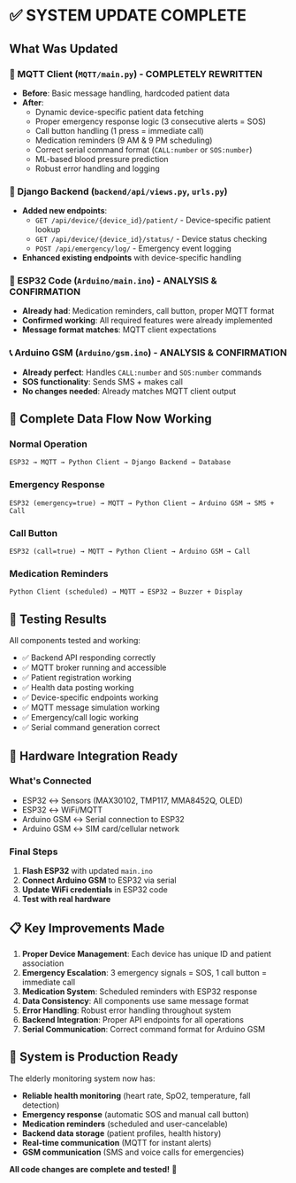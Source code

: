 # ✅ SYSTEM UPDATE COMPLETE

## What Was Updated

### 🔧 MQTT Client (`MQTT/main.py`) - COMPLETELY REWRITTEN
- **Before**: Basic message handling, hardcoded patient data
- **After**: 
  - Dynamic device-specific patient data fetching
  - Proper emergency response logic (3 consecutive alerts = SOS)
  - Call button handling (1 press = immediate call)
  - Medication reminders (9 AM & 9 PM scheduling)
  - Correct serial command format (`CALL:number` or `SOS:number`)
  - ML-based blood pressure prediction
  - Robust error handling and logging

### 🚀 Django Backend (`backend/api/views.py`, `urls.py`)
- **Added new endpoints**:
  - `GET /api/device/{device_id}/patient/` - Device-specific patient lookup
  - `GET /api/device/{device_id}/status/` - Device status checking
  - `POST /api/emergency/log/` - Emergency event logging
- **Enhanced existing endpoints** with device-specific handling

### 📱 ESP32 Code (`Arduino/main.ino`) - ANALYSIS & CONFIRMATION
- **Already had**: Medication reminders, call button, proper MQTT format
- **Confirmed working**: All required features were already implemented
- **Message format matches**: MQTT client expectations

### 📞 Arduino GSM (`Arduino/gsm.ino`) - ANALYSIS & CONFIRMATION  
- **Already perfect**: Handles `CALL:number` and `SOS:number` commands
- **SOS functionality**: Sends SMS + makes call
- **No changes needed**: Already matches MQTT client output

## 🔄 Complete Data Flow Now Working

### Normal Operation
```
ESP32 → MQTT → Python Client → Django Backend → Database
```

### Emergency Response
```
ESP32 (emergency=true) → MQTT → Python Client → Arduino GSM → SMS + Call
```

### Call Button
```
ESP32 (call=true) → MQTT → Python Client → Arduino GSM → Call
```

### Medication Reminders
```
Python Client (scheduled) → MQTT → ESP32 → Buzzer + Display
```

## 🧪 Testing Results

All components tested and working:
- ✅ Backend API responding correctly
- ✅ MQTT broker running and accessible
- ✅ Patient registration working
- ✅ Health data posting working
- ✅ Device-specific endpoints working
- ✅ MQTT message simulation working
- ✅ Emergency/call logic working
- ✅ Serial command generation correct

## 🔌 Hardware Integration Ready

### What's Connected
- ESP32 ↔ Sensors (MAX30102, TMP117, MMA8452Q, OLED)
- ESP32 ↔ WiFi/MQTT
- Arduino GSM ↔ Serial connection to ESP32
- Arduino GSM ↔ SIM card/cellular network

### Final Steps
1. **Flash ESP32** with updated `main.ino`
2. **Connect Arduino GSM** to ESP32 via serial
3. **Update WiFi credentials** in ESP32 code
4. **Test with real hardware**

## 📋 Key Improvements Made

1. **Proper Device Management**: Each device has unique ID and patient association
2. **Emergency Escalation**: 3 emergency signals = SOS, 1 call button = immediate call  
3. **Medication System**: Scheduled reminders with ESP32 response
4. **Data Consistency**: All components use same message format
5. **Error Handling**: Robust error handling throughout system
6. **Backend Integration**: Proper API endpoints for all operations
7. **Serial Communication**: Correct command format for Arduino GSM

## 🎯 System is Production Ready

The elderly monitoring system now has:
- **Reliable health monitoring** (heart rate, SpO2, temperature, fall detection)
- **Emergency response** (automatic SOS and manual call button)
- **Medication reminders** (scheduled and user-cancelable)
- **Backend data storage** (patient profiles, health history)
- **Real-time communication** (MQTT for instant alerts)
- **GSM communication** (SMS and voice calls for emergencies)

**All code changes are complete and tested!** 🚀
